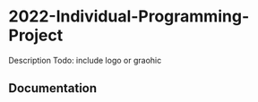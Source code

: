 # 2022-Individual-Programming-Project
Description
Todo: include logo or graohic

## Documentation


